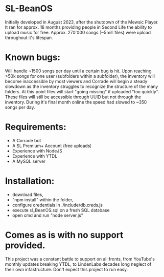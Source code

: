 # SL-BeanOS

Initially developed in August 2023, after the shutdown of the Mewsic Player.
It ran for approx. 18 months providing people in Second Life the ability to upload music for free.
Approx. 270'000 songs (~5mill files) were upload throughout it's lifespan.

# Known bugs:
Will handle ~1500 songs per day until a certain bug is hit.
Upon reaching >50k songs for one user (subfolders within a subfolder), the inventory will become inaccessible by most viewers and Corrade will begin a steady slowdown as the inventory struggles to recognize the structure of the many folders. At this point files will start "going missing" if uploaded "too quickly". These files will still be accessible through UUID but not through the inventory. During it's final month online the speed had slowed to ~350 songs per day.

# Requirements:
- A Corrade bot
- A SL Premium+ Account (free uploads)
- Experience with NodeJS
- Experience with YTDL
- A MySQL server

# Installation:
- download files,
- "npm install" within the folder,
- configure credentials in ./include/db.creds.js
- execute sl_BeanOS.sql on a fresh SQL database
- open cmd and run "node server.js"

# Comes as is with no support provided.
This project was a constant battle to support on all fronts,
from YouTube's monthly updates breaking YTDL,
to LindenLabs decades long neglect of their own infastructure.
Don't expect this project to run easy.
